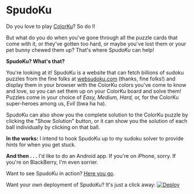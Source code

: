 SpudoKu
=======

Do you love to play [ColorKu](http://colorku.com/)?
So do I!

But what do you do when
you've gone through all the puzzle cards that come with it, or
they've gotten too hard, or maybe you've lost them or your pet
bunny chewed them up?  That's where *SpudoKu* can help!

**SpudoKu?  What's that?**

You're looking at it!  SpudoKu is a website that
can fetch billions of sudoku puzzles from the fine folks at
[websudoku.com](http://websudoku.com/) (thanks,
fine folks!) and display them in your browser with the ColorKu
colors you've come to know and love, so you can set them up
on your ColorKu board and solve them!  Puzzles come in your choice
of *Easy, Medium, Hard,* or, for the ColorKu super-heroes
among us, *Evil* (bwa ha ha).

SpudoKu can also show you the complete solution to the ColorKu puzzle
by clicking the "Show Solution" button, or it can show you the solution
of each ball individually by clicking on that ball.

**In the works:** I intend to hook SpudoKu up to my sudoku solver
to provide *hints* for when you get stuck.

**And then . . .** I'd like to do an Android app.  If you're on
iPhone, sorry.  If you're on BlackBerry, I'm even sorrier.

<!--- Snip -->

Want to see SpudoKu in action?  [Here you go](http://spudoku.tommay.net).

Want your own deployment of SpudoKu?  It's just a click away:
[![Deploy](https://www.herokucdn.com/deploy/button.png)](https://heroku.com/deploy)
